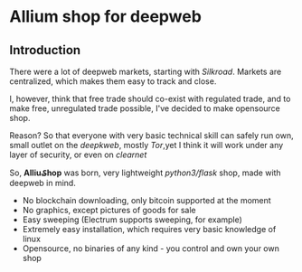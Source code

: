 # Allium shop for deepweb

## Introduction
There were a lot of deepweb markets, starting with *Silkroad*.
Markets are centralized, which makes them easy to track and close.

I, however, think that free trade should co-exist with regulated trade, and to make free, unregulated trade possible, I've decided to make opensource shop.

Reason? So that everyone with very basic technical skill can safely run own, small outlet on the *deepkweb*, mostly *Tor*,yet I think it will work under any layer of security, or even on *clearnet*

So, **Alliu₷hop** was born, very lightweight *python3/flask* shop, made with deepweb in mind.

* No blockchain downloading, only bitcoin supported at the moment
* No graphics, except pictures of goods for sale
* Easy sweeping (Electrum supports sweeping, for example)
* Extremely easy installation, which requires very basic knowledge of linux 
* Opensource, no binaries of any kind - you control and own your own shop


